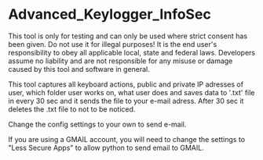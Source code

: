 # Advanced_Keylogger_InfoSec


This tool is only for testing and can only be used where strict consent has been given. Do not use it for illegal purposes! It is the end user's responsibility to obey all applicable local, state and federal laws. Developers assume no liability and are not responsible for any misuse or damage caused by this tool and software in general.


This tool captures all keyboard actions, public and private IP adresses of user, which folder user works on, what user does and saves data to '.txt' file in every 30 sec and it sends the file to your e-mail adress.
After 30 sec it deletes the .txt file to not to be noticed. 





Change the config settings to your own to send e-mail.

If you are using a GMAIL account, you will need to change the settings to "Less Secure Apps" to allow python to send email to GMAIL.





